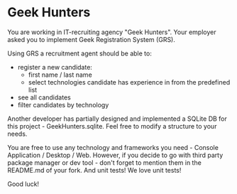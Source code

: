 # Geek Hunters

You are working in IT-recruiting agency "Geek Hunters". Your employer asked you to implement Geek Registration System
(GRS). 

Using GRS a recruitment agent should be able to:
  - register a new candidate:
     - first name / last name
     - select technologies candidate has experience in from the predefined list 
  - see all candidates
  - filter candidates by technology


Another developer has partially designed and implemented a
SQLite DB for this project - GeekHunters.sqlite. Feel free to modify a structure to
your needs.

You are free to use any technology and frameworks you need -
Console Application / Desktop / Web. However, if you decide to go with third
party package manager or dev tool - don't forget to mention them in the
README.md of your fork. And unit tests! We love unit tests!

Good luck!

